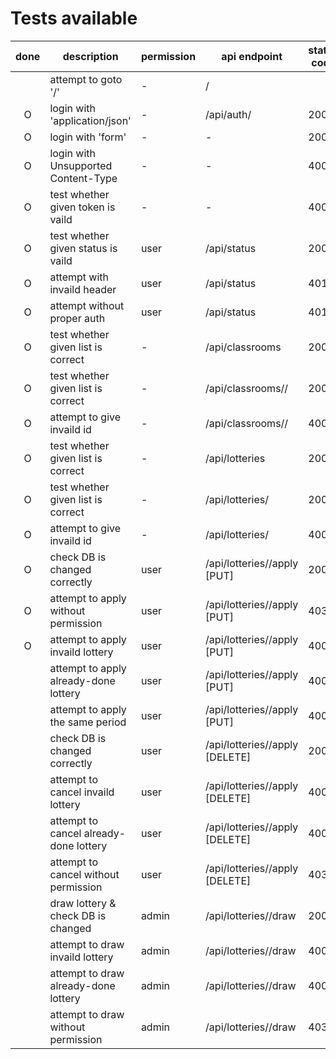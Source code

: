 # Tests available

| done | description                           | permission | api endpoint                       | status code |  test_method name                      | misk        |
|:----:|---------------------------------------|------------|------------------------------------|-------------|----------------------------------------|-------------|
|      | attempt to goto '/'                   |  -         | /                                  |             | test_toppage                           |             |
|  O   | login with 'application/json'         |  -         | /api/auth/                         | 200         | test_login                             |             |
|  O   | login with 'form'                     |  -         |   -                                | 200         | test_login_form                        |             |
|  O   | login with Unsupported Content-Type   |  -         |   -                                | 400         | test_login_invaild                     |             |
|  O   | test whether given token is vaild     |  -         |   -                                | 400         | test_auth_token                        |             |
|  O   | test whether given status is vaild    |  user      | /api/status                        | 200         | test_status                            |             |
|  O   | attempt with invaild header           |  user      | /api/status                        | 401         | test_status_invaild_header             |             |
|  O   | attempt without proper auth           |  user      | /api/status                        | 401         | test_status_invaild_auth               |             |
|  O   | test whether given list is correct    |  -         | /api/classrooms                    | 200         | test_get_allclassrooms                 |             |
|  O   | test whether given list is correct    |  -         | /api/classrooms/<id>/              | 200         | test_get_specific_classroom            |             |
|  O   | attempt to give invaild id            |  -         | /api/classrooms/<id>/              | 400         | test_get_specific_classroom_invaild_id |             |
|  O   | test whether given list is correct    |  -         | /api/lotteries                     | 200         | test_get_alllotteries                  |             |
|  O   | test whether given list is correct    |  -         | /api/lotteries/<id>                | 200         | test_get_specific_lottery              |             |
|  O   | attempt to give invaild id            |  -         | /api/lotteries/<id>                | 400         | test_get_specific_lottery_invalid_id   |             |
|  O   | check DB is changed correctly         |  user      | /api/lotteries/<id>/apply [PUT]    | 200         | test_apply                             |             |
|  O   | attempt to apply without permission   |  user      | /api/lotteries/<id>/apply [PUT]    | 403         | test_apply_noperm                      | for future  |
|  O   | attempt to apply invaild lottery      |  user      | /api/lotteries/<id>/apply [PUT]    | 400         | test_apply_invaild                     |             |
|      | attempt to apply already-done lottery |  user      | /api/lotteries/<id>/apply [PUT]    | 400         | test_apply_already_done                |             |
|      | attempt to apply the same period      |  user      | /api/lotteries/<id>/apply [PUT]    | 400         | test_apply_same_period                 |             |
|      | check DB is changed correctly         |  user      | /api/lotteries/<id>/apply [DELETE] | 200         | test_cancel                            |             |
|      | attempt to cancel invaild lottery     |  user      | /api/lotteries/<id>/apply [DELETE] | 400         | test_cancel_invaild                    |             |
|      | attempt to cancel already-done lottery|  user      | /api/lotteries/<id>/apply [DELETE] | 400         | test_cancel_already_done               |             |
|      | attempt to cancel without permission  |  user      | /api/lotteries/<id>/apply [DELETE] | 403         | test_cancel_noperm                     | for future  |
|      | draw lottery & check DB is changed    |  admin     | /api/lotteries/<id>/draw           | 200         | test_draw                              |             |
|      | attempt to draw invaild lottery       |  admin     | /api/lotteries/<id>/draw           | 400         | test_draw_invaild                      |             |
|      | attempt to draw already-done lottery  |  admin     | /api/lotteries/<id>/draw           | 400         | test_draw_already_done                 |             |
|      | attempt to draw without permission    |  admin     | /api/lotteries/<id>/draw           | 403         | test_draw_noperm                       |             |
